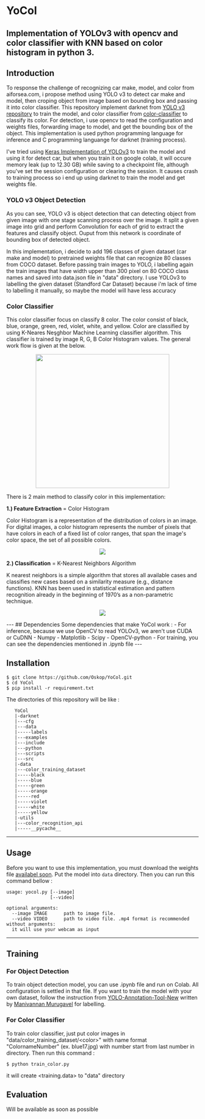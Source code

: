 # YoCol
Implementation of YOLOv3 with opencv and color classifier with KNN based on color histogram in python 3.
---

## Introduction
To response the challenge of recognizing car make, model, and color from aiforsea.com, i propose method using YOLO v3 to detect car make and model, then croping object from image based on bounding box and passing it into color classifier. This repository implement darknet from [YOLO v3 repository](https://github.com/pjreddie/darknet) to train the model, and color classifier from [color-classifier](https://github.com/ahmetozlu/color_classifier) to classify its color. For detection, i use opencv to read the configuration and weights files, forwarding image to model, and get the bounding box of the object. This implementation is used python programming language for inference and C programming languange for darknet (training process).

I've tried using [Keras Implementation of YOLOv3](https://github.com/qqwweee/keras-yolo3) to train the model and using it for detect car, but when you train it on google colab, it will occure memory leak (up to 12.30 GB) while saving to a checkpoint file, although you've set the session configuration or clearing the session. It causes crash to training process so i end up using darknet to train the model and get weights file.

### YOLO v3 Object Detection
As you can see, YOLO v3 is object detection that can detecting object from given image with one stage scanning process over the image. It split a given image into grid and perform Convolution for each of grid to extract the features and classify object. Ouput from this network is coordinate of bounding box of detected object.

In this implementation, i decide to add 196 classes of given dataset (car make and model) to pretrained weights file that can recognize 80 classes from COCO dataset. Before passing train images to YOLO, i labelling again the train images that have width upper than 300 pixel on 80 COCO class names and saved into data.json file in "data" directory. I use YOLOv3 to labelling the given dataset (Standford Car Dataset) because i'm lack of time to labelling it manually, so maybe the model will have less accuracy

### Color Classifier
This color classifier focus on classify 8 color. The color consist of black, blue, orange, green, red, violet, white, and yellow. Color are classified by using K-Neares Neşghbor Machine Learning classifier algorithm. This classifier is trained by image R, G, B Color Histogram values. The general work flow is given at the below.

<p align="center">
  <img src="https://user-images.githubusercontent.com/22610163/35335133-a9632c70-0125-11e8-9204-0b4bfd0702a7.png" {width=35px height=350px}>
</p>

There is 2 main method to classify color in this implementation: 

**1.) Feature Extraction** = Color Histogram

Color Histogram is a representation of the distribution of colors in an image. For digital images, a color histogram represents the number of pixels that have colors in each of a fixed list of color ranges, that span the image's color space, the set of all possible colors.

<p align="center">
  <img src="https://user-images.githubusercontent.com/22610163/34918867-44f5feaa-f96b-11e7-9994-1747846266c9.png">
</p>

**2.) Classification** = K-Nearest Neighbors Algorithm

K nearest neighbors is a simple algorithm that stores all available cases and classifies new cases based on a similarity measure (e.g., distance functions). KNN has been used in statistical estimation and pattern recognition already in the beginning of 1970’s as a non-parametric technique.

<p align="center">
  <img src="https://user-images.githubusercontent.com/22610163/34918895-c7b94d24-f96b-11e7-87da-8619d9bd4246.png">
</p>
---
## Dependencies
Some dependencies that make YoCol work : 
- For inference, because we use OpenCV to read YOLOv3, we aren't use CUDA or CuDNN
  - Numpy
  - Matplotlib
  - Scipy
  - OpenCV-python
- For training, you can see the dependencies mentioned in .ipynb file
---

## Installation
```Shell
$ git clone https://github.com/Oskop/YoCol.git
$ cd YoCol
$ pip install -r requirement.txt
```
The directories of this repository will be like :
```Shell
   YoCol
   |-darknet
   |---cfg
   |---data
   |-----labels
   |---examples
   |---include
   |---python
   |---scripts
   |---src
   |-data
   |---color_training_dataset
   |-----black
   |-----blue
   |-----green
   |-----orange
   |-----red
   |-----violet
   |-----white
   |-----yellow
   |-utils
   |---color_recognition_api
   |-----__pycache__
```
---

## Usage
Before you want to use this implementation, you must download the weights file [availabel soon](). Put the model into ```data``` directory. Then you can run this command bellow :
```
usage: yocol.py [--image]
                [--video]

optional arguments:
  --image IMAGE      path to image file.
  --video VIDEO      path to video file. .mp4 format is recommended
without arguments:
  it will use your webcam as input
```
---

## Training
### For Object Detection
To train object detection model, you can use .ipynb file and run on Colab. All configuration is settled in that file. If you want to train the model with your own dataset, follow the instruction from [YOLO-Annotation-Tool-New](https://medium.com/@manivannan_data/yolo-annotation-tool-new-18c7847a2186) written by [Manivannan Murugavel](https://medium.com/@manivannan_data) for labelling.

### For Color Classifier
To train color classifier, just put color images in "data/color_training_dataset/\<color\>" with name format "ColornameNumber" (ex. blue17.jpg) with number start from last number in <color> directory. Then run this command :
```Shell
$ python train_color.py
```
it will create \<training.data\> to "data" directory

## Evaluation
Will be available as soon as possible
